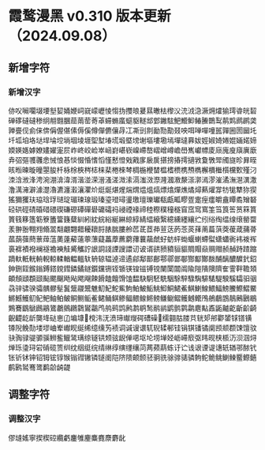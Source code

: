 # 霞鹜漫黑 v0.310 版本更新（2024.09.08）

## 新增字符

### 新增汉字

㑊㕮㘎㘚㙍㙘㙦㛃㛚㛹㟃㠇㠓㠣㥄㥮㧑㩳㫰㬊㬎㬚㭕㰀㳇㳘㳚㴔㵐㶲㸌㺄㻬㽏㿠䂮䃅䃎䃮䃮䅟䌹䎃䎖䐃䓛䓣䓨䓫䓬䗖䗛䗪䗴䝙䡵䢺䣘䥕䮄䰾䲘䲟䲠䲢䴉䴕䴖䴗䴘䴙䶮亸亹伣侴俫倴偁偓偡傃傉傒僔僤儦儴冔冮凘剅剕勔勚勩叕咉咡啴嘽噇嚚嚲圌圐圙圫圲坬垍垎垯垾埨埪埫堌堎堐堲堼堾塃塅塈塝塮塸塿墈墕墠墶奡妭娙婌婍婘婫婳婼媂媆媖嫕嫭嫽嫿嬥寁屃岞峂峧崄崒崡崶嵁嵚嵲嵽嶅嶍嶒嶟嶦嶨嶲巘幖庱庼廆廋廎廙廞弆弨彄彟彠悆悈悢惎惔惙惛愭慆慬慭憕戣戭扅扆扊揕搒摏摴擿敩敻斆斝斶旞昣昪晊晐暅暕暶曈曌朘杄栐梌梜梣梽梾棐棬棶棽椆椸楩榃榅榰槚槜槱檇檞檟檵櫍欓歅殣汈洓浛浟浲涄涴淜渰湋湑湝湴溁溍溞溠溦溹滆滍滧漈漋漍漖漦漴漷漹漻漼潏潕潖潩潵澛澫澭澼澽濋瀂瀌瀍瀔瀼灈炌烶烻煁煋煓煟煴熅熇熛熻燀燋燏燖爇爟牚牥牻犨狝猰猺獮玃玞珕琀琈琎琔瑂瑓瑔瑖瑧瑬璒璕璗璬璮瓅瓛瓻甗畖疁疍疐痓癗皭盦瞫矞矰砮硁硔硜碃碈碏碨碶磏磜磹磾礐礳礵祃祲禋禒禘稑穄穙穜穟窅窊窎窵筀筜筤筶筼箖篔篢篯簃簉簕簝簠簹籛糵紃紖紞綄綌綖綝綡綧綪緼縗繄繶纁纆纕纻纼绤绹缊缐缞罃罶羕翀翂翈翙翛翯翷翽翾耤耰耲脟脿腨膢舲苉茋茝茽荁荙菂菍菼萚萳萹葓葖葰葴蒱蓇蓏蓢蔃蔄蔈蔊蕰薁薘薢薳薴薸薿藟藦藨藭蘀蘘虉虤虸蚄蚲蜐蝘蝲螮螱蟏蠨衠袆袯裈裛褯襀襏襕襚襜襫觟觱觿詝詪詷諓諲謏譞讱诐谞谼豮豶貆貙賙賵赑赒赗赪赬跱蹅蹜蹢軑軝輄輈輗輬輮輶輼轀轪辀辌辒逴遆遹鄃鄅鄑鄜鄠鄩鄫鄳酂酅酇酦酺醨醲醾釴鉊鉮鉶銍鍭鎓鎛鎝鎲鏏鏻鐍鐩鑕钂铏铚锧锳锽镃镈镋闉闑闒阘隃隑隤隩隮隺霅靽韂頍頔頠頲頵颋颭颸飀飏飐飔飗餗餶饁饘馉馌馧駃駉駓駪駰駼騂騄騊騑騞騠騤騱驦驲骃骉骍骕骙骦髃髎髽鬒鬶鬷鬹魋魛魢鮀鮆鮈鮊鮍鮜鮡鮣鮦鮶鮺鯕鯻鰁鰃鰏鰟鰧鰶鰼鱀鱂鱤鱯鱽鱾鲃鲉鲌鲏鲖鲗鲘鲝鲪鲬鲯鲹鲾鳂鳈鳉鳑鳒鳚鳛鳠鳡鳤鳲鵃鵏鵾鶄鶊鶠鶡鶪鶱鶹鷈鷉鷊鷟鷫鸇鸊鸏鸑鸘鸤鸼鹀鹍鹒鹔鹖鹙鹝鹟鹠鹯鹲鹴麀黇鼒鼫齇齕齗齘齮齯齼龁龂龑鿍鿎𠅤𠙶𡎚𡐓𡑍𣗋𣲗𣲘𣸣𤧛𤩽𤫉𥔲𥕢𥖨𥗽𦈡𦒍𦙶𦝼𦭜𨐈𨙸𨚕𨟠𨭉𨱇𨱏𨱑𨱔𨺙𩾃𪟝𪣻𪤗𪨰𪨶𪩘𪾢𫄧𫄨𫄷𫄸𫇭𫌀𫍣𫍯𫍲𫍽𫐄𫐐𫐓𫑡𫓯𫓶𫓹𫔍𫔎𫔶𫖮𫖯𫖳𫗧𫗴𫘜𫘝𫘦𫘧𫘨𫘪𫘬𫚕𫚖𫚭𫛭𫞩𫟅𫟦𫟹𫠆𫠊𫠜𫢸𫫇𫭟𫭢𫭼𫮃𫰛𫵷𫶇𫷷𫸩𬀩𬀪𬂩𬃊𬇕𬇙𬇹𬊈𬊤𬍛𬍡𬍤𬒈𬒔𬒗𬕂𬘓𬘘𬘡𬘩𬘫𬘬𬘭𬘯𬙂𬙊𬙋𬜬𬜯𬞟𬟁𬟽𬣙𬣞𬣡𬣳𬤇𬤊𬤝𬨂𬨎𬩽𬪩𬬩𬬮𬬱𬬸𬬹𬬿𬭁𬭎𬭚𬭤𬭩𬭬𬭯𬭸𬭼𬮱𬮿𬯀𬯎𬱖𬱟𬳵𬳶𬳽𬳿𬴂𬴃𬴊𬶋𬶍𬶏𬶐𬶟𬶠𬶨𬶭𬶮𬷕𬸘𬸚𬸣𬸦𬸪𬹼𬺈𬺓

## 调整字符

### 调整汉字

僇塳媱寧揳楔硿纜虧鏖雊麈麋麑麖麝龀
